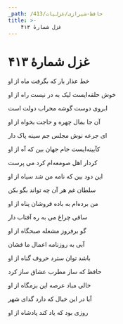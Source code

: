 ```yaml
---
_path: /حافظ-شیرازی/غزلیات/413
title: >-
    غزل شمارهٔ ۴۱۳
---
```

# غزل شمارهٔ ۴۱۳

<div class="b" id="bn1"><div class="m1"><p>خط عذار یار که بگرفت ماه از او</p></div>
<div class="m2"><p>خوش حلقه‌ایست لیک به در نیست راه از او</p></div></div>
<div class="b" id="bn2"><div class="m1"><p>ابروی دوست گوشه محراب دولت است</p></div>
<div class="m2"><p>آن جا بمال چهره و حاجت بخواه از او</p></div></div>
<div class="b" id="bn3"><div class="m1"><p>ای جرعه نوش مجلس جم سینه پاک دار</p></div>
<div class="m2"><p>کآیینه‌ایست جام جهان بین که آه از او</p></div></div>
<div class="b" id="bn4"><div class="m1"><p>کردار اهل صومعه‌ام کرد می پرست</p></div>
<div class="m2"><p>این دود بین که نامه من شد سیاه از او</p></div></div>
<div class="b" id="bn5"><div class="m1"><p>سلطان غم هر آن چه تواند بگو بکن</p></div>
<div class="m2"><p>من برده‌ام به باده فروشان پناه از او</p></div></div>
<div class="b" id="bn6"><div class="m1"><p>ساقی چراغ می به ره آفتاب دار</p></div>
<div class="m2"><p>گو برفروز مشعله صبحگاه از او</p></div></div>
<div class="b" id="bn7"><div class="m1"><p>آبی به روزنامه اعمال ما فشان</p></div>
<div class="m2"><p>باشد توان سترد حروف گناه از او</p></div></div>
<div class="b" id="bn8"><div class="m1"><p>حافظ که ساز مطرب عشاق ساز کرد</p></div>
<div class="m2"><p>خالی مباد عرصه این بزمگاه از او</p></div></div>
<div class="b" id="bn9"><div class="m1"><p>آیا در این خیال که دارد گدای شهر</p></div>
<div class="m2"><p>روزی بود که یاد کند پادشاه از او</p></div></div>
